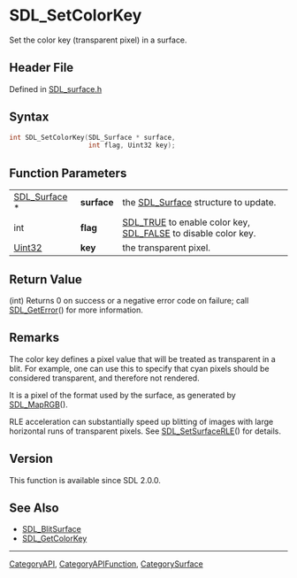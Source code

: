 # SDL_SetColorKey

Set the color key (transparent pixel) in a surface.

## Header File

Defined in [SDL_surface.h](https://github.com/libsdl-org/SDL/blob/SDL2/include/SDL_surface.h)

## Syntax

```c
int SDL_SetColorKey(SDL_Surface * surface,
                    int flag, Uint32 key);
```

## Function Parameters

|                              |             |                                                                                        |
| ---------------------------- | ----------- | -------------------------------------------------------------------------------------- |
| [SDL_Surface](SDL_Surface) * | **surface** | the [SDL_Surface](SDL_Surface) structure to update.                                    |
| int                          | **flag**    | [SDL_TRUE](SDL_TRUE) to enable color key, [SDL_FALSE](SDL_FALSE) to disable color key. |
| [Uint32](Uint32)             | **key**     | the transparent pixel.                                                                 |

## Return Value

(int) Returns 0 on success or a negative error code on failure; call
[SDL_GetError](SDL_GetError)() for more information.

## Remarks

The color key defines a pixel value that will be treated as transparent in
a blit. For example, one can use this to specify that cyan pixels should be
considered transparent, and therefore not rendered.

It is a pixel of the format used by the surface, as generated by
[SDL_MapRGB](SDL_MapRGB)().

RLE acceleration can substantially speed up blitting of images with large
horizontal runs of transparent pixels. See
[SDL_SetSurfaceRLE](SDL_SetSurfaceRLE)() for details.

## Version

This function is available since SDL 2.0.0.

## See Also

- [SDL_BlitSurface](SDL_BlitSurface)
- [SDL_GetColorKey](SDL_GetColorKey)

----
[CategoryAPI](CategoryAPI), [CategoryAPIFunction](CategoryAPIFunction), [CategorySurface](CategorySurface)

